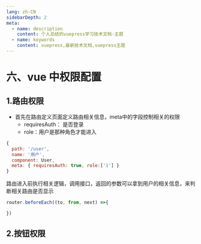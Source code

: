 ```yaml
---
lang: zh-CN
sidebarDepth: 2
meta:
  - name: description
    content: 个人总结的vuepress学习技术文档-主题
  - name: keywords
    content: vuepress,最新技术文档,vuepress主题
---
```


# 六、vue 中权限配置
## 1.路由权限
- 首先在路由定义页面定义路由相关信息，meta中的字段控制相关的权限
  - requiresAuth： 是否登录
  - role：用户是那种角色才能进入
```js
{
  path: '/user',
  name: '用户',
  component: User,
  meta: { requiresAuth: true, role:['1'] }
}
```
路由进入前执行相关逻辑，调用接口，返回的参数可以拿到用户的相关信息，来判断相关路由是否显示
```js
router.beforeEach((to, from, next) =>{

})
```
## 2.按钮权限